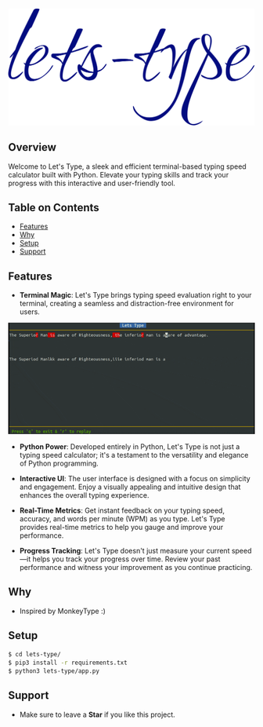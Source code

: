 ![LOGO](https://github.com/namansharma18899/lets-type/blob/master/assets/logo.svg)
## Overview

Welcome to Let's Type, a sleek and efficient terminal-based typing speed calculator built with Python. Elevate your typing skills and track your progress with this interactive and user-friendly tool.

## Table on Contents
- [Features](#features)
- [Why](#why)
- [Setup](#setup)
- [Support](#support)

## Features
- **Terminal Magic**: Let's Type brings typing speed evaluation right to your terminal, creating a seamless and distraction-free environment for users.

![LOGO](https://github.com/namansharma18899/lets-type/blob/master/assets/demo.gif)

- **Python Power**: Developed entirely in Python, Let's Type is not just a typing speed calculator; it's a testament to the versatility and elegance of Python programming.

- **Interactive UI**: The user interface is designed with a focus on simplicity and engagement. Enjoy a visually appealing and intuitive design that enhances the overall typing experience.

- **Real-Time Metrics**: Get instant feedback on your typing speed, accuracy, and words per minute (WPM) as you type. Let's Type provides real-time metrics to help you gauge and improve your performance.

- **Progress Tracking**: Let's Type doesn't just measure your current speed—it helps you track your progress over time. Review your past performance and witness your improvement as you continue practicing.

## Why
- Inspired by MonkeyType :)

## Setup
```sh
$ cd lets-type/
$ pip3 install -r requirements.txt
$ python3 lets-type/app.py 
```
## Support
- Make sure to leave a **Star** if you like this project. 
